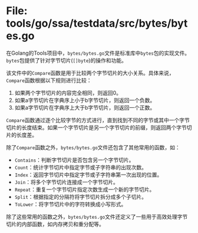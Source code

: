 # File: tools/go/ssa/testdata/src/bytes/bytes.go

在Golang的Tools项目中，`bytes/bytes.go`文件是标准库中`bytes`包的实现文件。`bytes`包提供了针对字节切片(`[]byte`)的操作和功能。

该文件中的`Compare`函数是用于比较两个字节切片的大小关系。具体来说，`Compare`函数根据以下规则进行比较：

1. 如果两个字节切片的内容完全相同，则返回0。
2. 如果a字节切片在字典序上小于b字节切片，则返回一个负数。
3. 如果a字节切片在字典序上大于b字节切片，则返回一个正数。

`Compare`函数通过逐个比较字节的方式进行，直到找到不同的字节或其中一个字节切片的长度结束。如果一个字节切片是另一个字节切片的前缀，则返回两个字节切片的长度差。

除了`Compare`函数之外，`bytes/bytes.go`文件还包含了其他常用的函数，如：

- `Contains`：判断字节切片是否包含另一个字节切片。
- `Count`：统计字节切片中指定字节或子字符串的出现次数。
- `Index`：返回字节切片中指定字节或子字符串第一次出现的位置。
- `Join`：将多个字节切片连接成一个字节切片。
- `Repeat`：重复一个字节切片指定次数生成一个新的字节切片。
- `Split`：根据指定的分隔符将字节切片拆分成多个子切片。
- `ToLower`：将字节切片中的字符转换成小写形式。

除了这些常用的函数之外，`bytes/bytes.go`文件还定义了一些用于高效处理字节切片的内部函数，如内存拷贝和重分配等。

